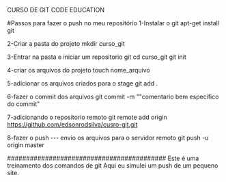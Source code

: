 CURSO DE GIT CODE EDUCATION

#Passos para fazer o push no meu repositório
1-Instalar o git
apt-get install git

2-Criar a pasta do projeto
mkdir curso_git

3-Entrar na pasta e iniciar um repositorio git
cd curso_git
git init

4-criar os arquivos do projeto
touch nome_arquivo

5-adicionar os arquivos criados para o stage
git add .

6-fazer o commit dos arquivos
git commit -m ""comentario bem especifico do commit"

7-adicionando o repositorio remoto
git remote add origin https://github.com/edsonrodsilva/cusro-git.git

8-fazer o push --- envio os arquivos para o servidor remoto
git push -u origin master



##########################################
Este é uma treinamento dos comandos de git
Aqui eu simulei um push de um pequeno site.



